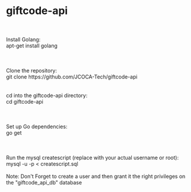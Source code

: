 # giftcode-api
<br>
<br>Install Golang:
  <br>apt-get install golang
<br>
<br>
<br>
<br>Clone the repository:
  <br>git clone https://github.com/JCOCA-Tech/giftcode-api
<br>
<br>
<br>cd into the giftcode-api directory:
  <br>cd giftcode-api
<br>
<br>
<br>
<br>Set up Go dependencies: 
  <br>go get
<br>
<br>
<br>
<br>Run the mysql createscript (replace <myuser> with your actual username or root):
  <br>mysql -u <myuser> -p < createscript.sql
<br>
<br>Note: Don't Forget to create a user and then grant it the right privileges on the "giftcode_api_db" database
